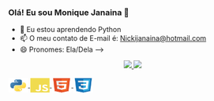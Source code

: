 ### Olá! Eu sou Monique Janaina 👋


- 🌱 Eu estou aprendendo Python
- 📫 O meu contato de E-mail é: Nickijanaina@hotmail.com
- 😄 Pronomes: Ela/Dela
-->
<div align="center">
  <a href="https://github.com/MoniqueJanaina">
  <img height="180em" src="https://github-readme-stats.vercel.app/api?username=MoniqueJanaina&show_icons=true&theme=dracula&include_all_commits=true&count_private=true"/>
  <img height="180em" src="https://github-readme-stats.vercel.app/api/top-langs/?username=MoniqueJanaina&layout=compact&langs_count=7&theme=dracula"/>
</div>
  <div style="display: inline_block"><br>
    <img align="center" alt="Nique-Python" height="30" width="40" src="https://raw.githubusercontent.com/devicons/devicon/master/icons/python/python-original.svg">
    <img align="center" alt="Nique-Js" height="30" width="40" src="https://raw.githubusercontent.com/devicons/devicon/master/icons/javascript/javascript-plain.svg">
    <img align="center" alt="Nique-HTML" height="30" width="40" src="https://raw.githubusercontent.com/devicons/devicon/master/icons/html5/html5-original.svg">
    <img align="center" alt="Nique-CSS" height="30" width="40" src="https://raw.githubusercontent.com/devicons/devicon/master/icons/css3/css3-original.svg">
